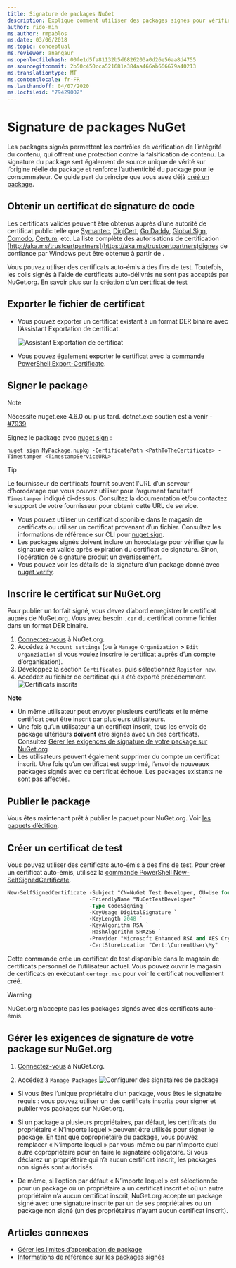```yaml
---
title: Signature de packages NuGet
description: Explique comment utiliser des packages signés pour vérifier l’intégrité du contenu.
author: rido-min
ms.author: rmpablos
ms.date: 03/06/2018
ms.topic: conceptual
ms.reviewer: anangaur
ms.openlocfilehash: 00fe1d5fa81132b5d6826203a0d26e56aa8d4755
ms.sourcegitcommit: 2b50c450cca521681a384aa466ab666679a40213
ms.translationtype: MT
ms.contentlocale: fr-FR
ms.lasthandoff: 04/07/2020
ms.locfileid: "79429002"
---
```

# <a name="signing-nuget-packages"></a>Signature de packages NuGet

Les packages signés permettent les contrôles de vérification de l’intégrité du contenu, qui offrent une protection contre la falsification de contenu. La signature du package sert également de source unique de vérité sur l’origine réelle du package et renforce l’authenticité du package pour le consommateur. Ce guide part du principe que vous avez déjà [créé un package](creating-a-package.md).

## <a name="get-a-code-signing-certificate"></a>Obtenir un certificat de signature de code

Les certificats valides peuvent être obtenus auprès d’une autorité de certificat public telle que [Symantec](https://trustcenter.websecurity.symantec.com/process/trust/productOptions?productType=SoftwareValidationClass3), [DigiCert](https://www.digicert.com/code-signing/), [Go Daddy](https://www.godaddy.com/web-security/code-signing-certificate), [Global Sign](https://www.globalsign.com/en/code-signing-certificate/), [Comodo](https://www.comodo.com/e-commerce/code-signing/code-signing-certificate.php), [Certum](https://www.certum.eu/certum/cert,offer_en_open_source_cs.xml), etc. La liste complète des autorisations de certification [http://aka.ms/trustcertpartners](https://aka.ms/trustcertpartners)dignes de confiance par Windows peut être obtenue à partir de .

Vous pouvez utiliser des certificats auto-émis à des fins de test. Toutefois, les colis signés à l’aide de certificats auto-délivrés ne sont pas acceptés par NuGet.org. En savoir plus sur [la création d’un certificat de test](#create-a-test-certificate)

## <a name="export-the-certificate-file"></a>Exporter le fichier de certificat

* Vous pouvez exporter un certificat existant à un format DER binaire avec l’Assistant Exportation de certificat.

  ![Assistant Exportation de certificat](../reference/media/CertificateExportWizard.png)

* Vous pouvez également exporter le certificat avec la [commande PowerShell Export-Certificate](/powershell/module/pkiclient/export-certificate).

## <a name="sign-the-package"></a>Signer le package

> [!note]
> Nécessite nuget.exe 4.6.0 ou plus tard. dotnet.exe soutien est à venir - [#7939](https://github.com/NuGet/Home/issues/7939)

Signez le package avec [nuget sign](../reference/cli-reference/cli-ref-sign.md) :

```cli
nuget sign MyPackage.nupkg -CertificatePath <PathToTheCertificate> -Timestamper <TimestampServiceURL>
```

> [!Tip]
> Le fournisseur de certificats fournit souvent l’URL d’un serveur d’horodatage que vous pouvez utiliser pour l’argument facultatif `Timestamper` indiqué ci-dessus. Consultez la documentation et/ou contactez le support de votre fournisseur pour obtenir cette URL de service.

* Vous pouvez utiliser un certificat disponible dans le magasin de certificats ou utiliser un certificat provenant d’un fichier. Consultez les informations de référence sur CLI pour [nuget sign](../reference/cli-reference/cli-ref-sign.md).
* Les packages signés doivent inclure un horodatage pour vérifier que la signature est valide après expiration du certificat de signature. Sinon, l’opération de signature produit un [avertissement](../reference/errors-and-warnings/NU3002.md).
* Vous pouvez voir les détails de la signature d’un package donné avec [nuget verify](../reference/cli-reference/cli-ref-verify.md).

## <a name="register-the-certificate-on-nugetorg"></a>Inscrire le certificat sur NuGet.org

Pour publier un forfait signé, vous devez d’abord enregistrer le certificat auprès de NuGet.org. Vous avez besoin `.cer` du certificat comme fichier dans un format DER binaire.

1. [Connectez-vous](https://www.nuget.org/users/account/LogOn?returnUrl=%2F) à NuGet.org.
1. Accédez à `Account settings` (ou à `Manage Organization` **>** `Edit Organziation` si vous voulez inscrire le certificat auprès d’un compte d’organisation).
1. Développez la section `Certificates`, puis sélectionnez `Register new`.
1. Accédez au fichier de certificat qui a été exporté précédemment.
  ![Certificats inscrits](../reference/media/registered-certs.png)

**Note**
* Un même utilisateur peut envoyer plusieurs certificats et le même certificat peut être inscrit par plusieurs utilisateurs.
* Une fois qu’un utilisateur a un certificat inscrit, tous les envois de package ultérieurs **doivent** être signés avec un des certificats. Consultez [Gérer les exigences de signature de votre package sur NuGet.org](#manage-signing-requirements-for-your-package-on-nugetorg)
* Les utilisateurs peuvent également supprimer du compte un certificat inscrit. Une fois qu’un certificat est supprimé, l’envoi de nouveaux packages signés avec ce certificat échoue. Les packages existants ne sont pas affectés.

## <a name="publish-the-package"></a>Publier le package

Vous êtes maintenant prêt à publier le paquet pour NuGet.org. Voir [les paquets d’édition](../nuget-org/Publish-a-package.md).

## <a name="create-a-test-certificate"></a>Créer un certificat de test

Vous pouvez utiliser des certificats auto-émis à des fins de test. Pour créer un certificat auto-émis, utilisez la [commande PowerShell New-SelfSignedCertificate](/powershell/module/pkiclient/new-selfsignedcertificate).

```ps
New-SelfSignedCertificate -Subject "CN=NuGet Test Developer, OU=Use for testing purposes ONLY" `
                          -FriendlyName "NuGetTestDeveloper" `
                          -Type CodeSigning `
                          -KeyUsage DigitalSignature `
                          -KeyLength 2048 `
                          -KeyAlgorithm RSA `
                          -HashAlgorithm SHA256 `
                          -Provider "Microsoft Enhanced RSA and AES Cryptographic Provider" `
                          -CertStoreLocation "Cert:\CurrentUser\My" 
```

Cette commande crée un certificat de test disponible dans le magasin de certificats personnel de l’utilisateur actuel. Vous pouvez ouvrir le magasin de certificats en exécutant `certmgr.msc` pour voir le certificat nouvellement créé.

> [!Warning]
> NuGet.org n’accepte pas les packages signés avec des certificats auto-émis.

## <a name="manage-signing-requirements-for-your-package-on-nugetorg"></a>Gérer les exigences de signature de votre package sur NuGet.org
1. [Connectez-vous](https://www.nuget.org/users/account/LogOn?returnUrl=%2F) à NuGet.org.

1. Accédez à `Manage Packages` 
   ![Configurer des signataires de package](../reference/media/configure-package-signers.png)

* Si vous êtes l’unique propriétaire d’un package, vous êtes le signataire requis : vous pouvez utiliser un des certificats inscrits pour signer et publier vos packages sur NuGet.org.

* Si un package a plusieurs propriétaires, par défaut, les certificats du propriétaire « N’importe lequel » peuvent être utilisés pour signer le package. En tant que copropriétaire du package, vous pouvez remplacer « N’importe lequel » par vous-même ou par n’importe quel autre copropriétaire pour en faire le signataire obligatoire. Si vous déclarez un propriétaire qui n’a aucun certificat inscrit, les packages non signés sont autorisés. 

* De même, si l’option par défaut « N’importe lequel » est sélectionnée pour un package où un propriétaire a un certificat inscrit et où un autre propriétaire n’a aucun certificat inscrit, NuGet.org accepte un package signé avec une signature inscrite par un de ses propriétaires ou un package non signé (un des propriétaires n’ayant aucun certificat inscrit).

## <a name="related-articles"></a>Articles connexes

- [Gérer les limites d’approbation de package](../consume-packages/installing-signed-packages.md)
- [Informations de référence sur les packages signés](../reference/Signed-Packages-Reference.md)
